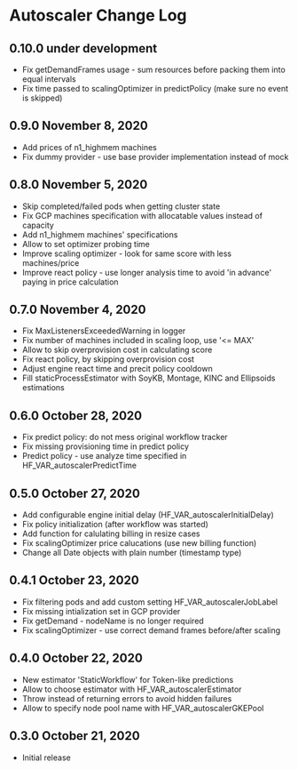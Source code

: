 Autoscaler Change Log
=====================

0.10.0 under development
------------------------

- Fix getDemandFrames usage - sum resources before packing them into equal intervals
- Fix time passed to scalingOptimizer in predictPolicy (make sure no event is skipped)

0.9.0 November 8, 2020
------------------------

- Add prices of n1_highmem machines
- Fix dummy provider - use base provider implementation instead of mock

0.8.0 November 5, 2020
------------------------

- Skip completed/failed pods when getting cluster state
- Fix GCP machines specification with allocatable values instead of capacity
- Add n1_highmem machines' specifications
- Allow to set optimizer probing time
- Improve scaling optimizer - look for same score with less machines/price
- Improve react policy - use longer analysis time to avoid 'in advance' paying in price calculation

0.7.0 November 4, 2020
------------------------

- Fix MaxListenersExceededWarning in logger
- Fix number of machines included in scaling loop, use '<= MAX'
- Allow to skip overprovision cost in calculating score
- Fix react policy, by skipping overprovision cost
- Adjust engine react time and precit policy cooldown
- Fill staticProcessEstimator with SoyKB, Montage, KINC and Ellipsoids estimations

0.6.0 October 28, 2020
------------------------

- Fix predict policy: do not mess original workflow tracker
- Fix missing provisioning time in predict policy
- Predict policy - use analyze time specified in HF_VAR_autoscalerPredictTime

0.5.0 October 27, 2020
------------------------

- Add configurable engine initial delay (HF_VAR_autoscalerInitialDelay)
- Fix policy initialization (after workflow was started)
- Add function for calulating billing in resize cases
- Fix scalingOptimizer price calucations (use new billing function)
- Change all Date objects with plain number (timestamp type)

0.4.1 October 23, 2020
------------------------

- Fix filtering pods and add custom setting HF_VAR_autoscalerJobLabel
- Fix missing intialization set in GCP provider
- Fix getDemand - nodeName is no longer required
- Fix scalingOptimizer - use correct demand frames before/after scaling

0.4.0 October 22, 2020
------------------------

- New estimator 'StaticWorkflow' for Token-like predictions
- Allow to choose estimator with HF_VAR_autoscalerEstimator
- Throw instead of returning errors to avoid hidden failures
- Allow to specify node pool name with HF_VAR_autoscalerGKEPool

0.3.0 October 21, 2020
-----------------------------

- Initial release
